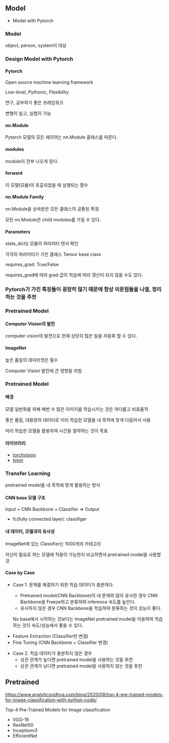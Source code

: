 ## Model
- Model with Pytorch

### Model
object, person, system이 대상

### Design Model with Pytorch
#### Pytorch
Open source machine learning framework

Low-level, Pythonic, Flexibility

연구, 공부하기 좋은 프레임워크

변형이 쉽고, 실험이 가능

#### nn.Module
Pytorch 모델의 모든 레이어는 nn.Module 클래스를 따른다.

#### modules
module이 전부 나오게 된다.

#### forward
이 모델(모듈)이 호출되었을 때 실행되는 함수

#### nn.Module Family
nn.Module을 상속받은 모든 클래스의 공통된 특징

모든 nn.Module은 child modules를 가질 수 있다.

#### Parameters
state_dict()
모듈의 파라미터 텐서 확인

각각의 파라미터가 가진 클래스
Tensor base class

requires_grad: True/False

requires_grad에 따라 grad 값이 학습에 따라 갱신이 되지 않을 수도 있다.

### Pytorch가 가진 특징들이 굉장히 많기 때문에 항상 의문점들을 나열, 정리하는 것을 추천

### Pretrained Model
#### Computer Vision의 발전
computer vision의 발전으로 현재 상당히 많은 일을 자동화 할 수 있다.

#### ImageNet
높은 품질의 데이터셋은 필수

Computer Vision 발전에 큰 영향을 끼침

### Pretrained Model
#### 배경
모델 일반화를 위해 매번 수 많은 이미지를 학습시키는 것은 까다롭고 비효율적

좋은 품질, 대용량의 데이터로 미리 학습한 모델을 내 목적에 맞게 다듬어서 사용

미리 학습한 모델을 활용하여 시간을 절약하는 것이 목표

#### 라이브러리
- [torchvision](https://pytorch.org/vision/stable/index.html)
- [timm](https://github.com/rwightman/pytorch-image-models)

### Transfer Learning
pretrained model을 내 목적에 맞게 활용하는 방식
#### CNN base 모델 구조
Input + CNN Backbone + Classifier => Output

- fc(fully connected layer): classfiger

#### 내 데이터, 모델과의 유사성
ImageNet에 있는 Classifier는 1000개의 카테고리

자신이 필요로 하는 모델에 적용이 가능한지 비교하면서 pretrained model을 사용할 것

#### Case by Case
- Case 1. 문제를 해결하기 위한 학습 데이터가 충분하다.
  + Pretrained model(CNN Backbone)이 내 문제와 많이 유사한 경우 CNN Backbone을 Freeze하고 분류하여 inference 속도를 높인다.
  + 유사하지 않은 경우 CNN Backbone을 학습하여 분류하는 것이 성능이 좋다.

  No base에서 시작하는 것보다는 ImageNet pretrained model을 이용하여 학습하는 것이 속도/성능에서 좋을 수 있다.

+ Feature Extraction (Classifier만 변경)
+ Fine Tuning (CNN Backbone + Classifier 변경)

- Case 2. 학습 데이터가 충분하지 않은 경우
  + 상관 관계가 높다면 pretrained model을 사용하는 것을 추천
  + 상관 관계가 낮다면 pretrained model을 사용하지 않는 것을 추천


## Pretrained
https://www.analyticsvidhya.com/blog/2020/08/top-4-pre-trained-models-for-image-classification-with-python-code/

Top-4 Pre-Trained Models for Image classification
- VGG-16
- ResNet50
- Inceptionv3
- EfficientNet

